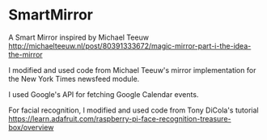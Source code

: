 # SmartMirror
A Smart Mirror inspired by Michael Teeuw http://michaelteeuw.nl/post/80391333672/magic-mirror-part-i-the-idea-the-mirror

I modified and used code from Michael Teeuw's mirror implementation for the New York Times newsfeed module.

I used Google's API for fetching Google Calendar events.

For facial recognition, I modified and used code from Tony DiCola's tutorial https://learn.adafruit.com/raspberry-pi-face-recognition-treasure-box/overview
